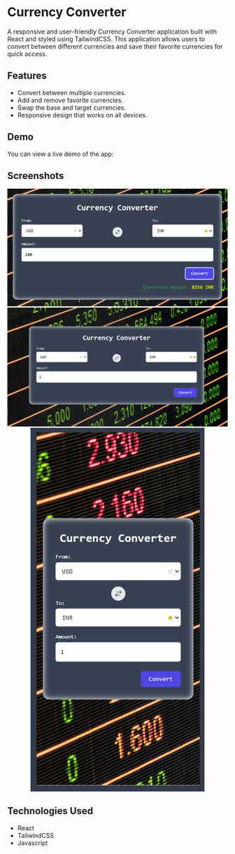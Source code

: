 # Currency Converter

A responsive and user-friendly Currency Converter application built with React and styled using TailwindCSS. This application allows users to convert between different currencies and save their favorite currencies for quick access.

## Features

-   Convert between multiple currencies.
-   Add and remove favorite currencies.
-   Swap the base and target currencies.
-   Responsive design that works on all devices.

## Demo

You can view a live demo of the app:

## Screenshots

<div align="center">
    <img src="./public/3.png">
    <img src="./public/1.png">
    <img src="./public/2.png">
</div>

## Technologies Used

-   React
-   TailwindCSS
-   Javascript

